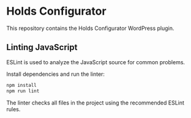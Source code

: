# Holds Configurator

This repository contains the Holds Configurator WordPress plugin.

## Linting JavaScript

ESLint is used to analyze the JavaScript source for common problems.

Install dependencies and run the linter:

```bash
npm install
npm run lint
```

The linter checks all files in the project using the recommended ESLint rules.
